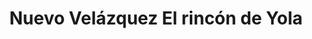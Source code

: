 ---
title: "Nuevo Velázquez El rincón de Yola"
url: /mostoles/nuevo-velazquez-el-rincon-de-yola/
shop: Bäckerei
---
